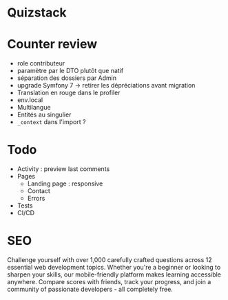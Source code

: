 # Quizstack

# Counter review

- role contributeur
- paramètre par le DTO plutôt que natif
- séparation des dossiers par Admin
- upgrade Symfony 7 -> retirer les dépréciations avant migration
- Translation en rouge dans le profiler
- env.local
- Multilangue
- Entités au singulier
- `_context` dans l'import ?

# Todo

- Activity : preview last comments
- Pages
    - Landing page : responsive
    - Contact
    - Errors
- Tests
- CI/CD

# SEO

Challenge yourself with over 1,000 carefully crafted questions across 12 essential web development topics. Whether
you're a beginner or looking to sharpen your skills, our mobile-friendly platform makes learning accessible anywhere.
Compare scores with friends, track your progress, and join a community of passionate developers - all completely free.